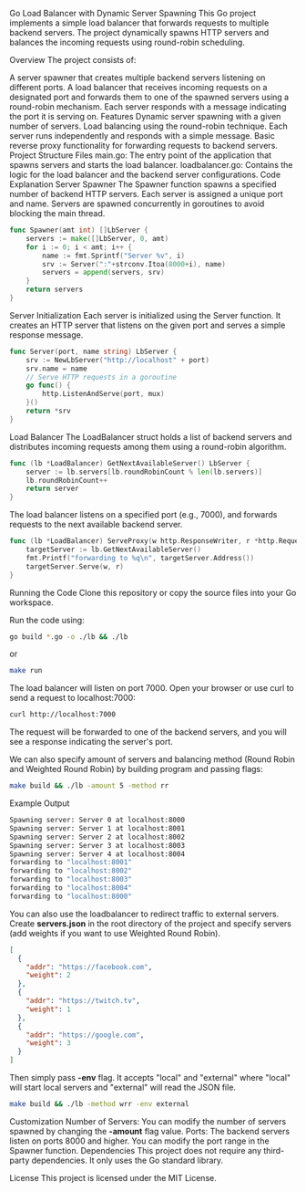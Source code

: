 Go Load Balancer with Dynamic Server Spawning
This Go project implements a simple load balancer that forwards requests to multiple backend servers. The project dynamically spawns HTTP servers and balances the incoming requests using round-robin scheduling.

Overview
The project consists of:

A server spawner that creates multiple backend servers listening on different ports.
A load balancer that receives incoming requests on a designated port and forwards them to one of the spawned servers using a round-robin mechanism.
Each server responds with a message indicating the port it is serving on.
Features
Dynamic server spawning with a given number of servers.
Load balancing using the round-robin technique.
Each server runs independently and responds with a simple message.
Basic reverse proxy functionality for forwarding requests to backend servers.
Project Structure
Files
main.go: The entry point of the application that spawns servers and starts the load balancer.
loadbalancer.go: Contains the logic for the load balancer and the backend server configurations.
Code Explanation
Server Spawner
The Spawner function spawns a specified number of backend HTTP servers. Each server is assigned a unique port and name. Servers are spawned concurrently in goroutines to avoid blocking the main thread.

```go
func Spawner(amt int) []LbServer {
    servers := make([]LbServer, 0, amt)
    for i := 0; i < amt; i++ {
        name := fmt.Sprintf("Server %v", i)
        srv := Server(":"+strconv.Itoa(8000+i), name)
        servers = append(servers, srv)
    }
    return servers
}
```
Server Initialization
Each server is initialized using the Server function. It creates an HTTP server that listens on the given port and serves a simple response message.

```go
func Server(port, name string) LbServer {
    srv := NewLbServer("http://localhost" + port)
    srv.name = name
    // Serve HTTP requests in a goroutine
    go func() {
        http.ListenAndServe(port, mux)
    }()
    return *srv
}
```
Load Balancer
The LoadBalancer struct holds a list of backend servers and distributes incoming requests among them using a round-robin algorithm.

```go
func (lb *LoadBalancer) GetNextAvailableServer() LbServer {
    server := lb.servers[lb.roundRobinCount % len(lb.servers)]
    lb.roundRobinCount++
    return server
}
```
The load balancer listens on a specified port (e.g., 7000), and forwards requests to the next available backend server.

```go
func (lb *LoadBalancer) ServeProxy(w http.ResponseWriter, r *http.Request) {
    targetServer := lb.GetNextAvailableServer()
    fmt.Printf("forwarding to %q\n", targetServer.Address())
    targetServer.Serve(w, r)
}
```
Running the Code
Clone this repository or copy the source files into your Go workspace.

Run the code using:

```bash
go build *.go -o ./lb && ./lb
```
or

```bash
make run 
```
The load balancer will listen on port 7000. Open your browser or use curl to send a request to localhost:7000:

```bash
curl http://localhost:7000
```
The request will be forwarded to one of the backend servers, and you will see a response indicating the server's port.

We can also specify amount of servers and balancing method (Round Robin and Weighted Round Robin) by building program and passing flags:
```bash
make build && ./lb -amount 5 -method rr
```
Example Output
```bash Serving requests at localhost:7000
Spawning server: Server 0 at localhost:8000
Spawning server: Server 1 at localhost:8001
Spawning server: Server 2 at localhost:8002
Spawning server: Server 3 at localhost:8003
Spawning server: Server 4 at localhost:8004
forwarding to "localhost:8001"
forwarding to "localhost:8002"
forwarding to "localhost:8003"
forwarding to "localhost:8004"
forwarding to "localhost:8000"
```
You can also use the loadbalancer to redirect traffic to external servers. Create <b>servers.json</b> in the root directory
of the project and specify servers (add weights if you want to use Weighted Round Robin).
```json
[
  {
    "addr": "https://facebook.com",
    "weight": 2
  },
  {
    "addr": "https://twitch.tv",
    "weight": 1
  },
  {
    "addr": "https://google.com",
    "weight": 3
  }
]
```
Then simply pass <b>-env</b> flag. It accepts "local" and "external" where "local" will start local servers
and "external" will read the JSON file.

```bash
make build && ./lb -method wrr -env external
```
Customization
Number of Servers: You can modify the number of servers spawned by changing the <b>-amount</b> flag value.
Ports: The backend servers listen on ports 8000 and higher. You can modify the port range in the Spawner function.
Dependencies
This project does not require any third-party dependencies. It only uses the Go standard library.

License
This project is licensed under the MIT License.
